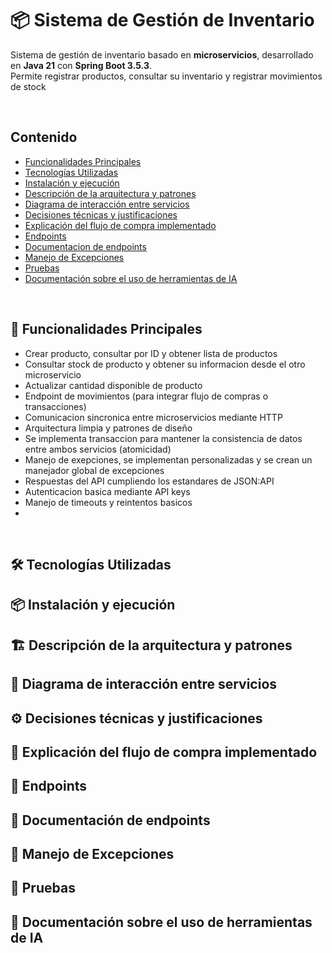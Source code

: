 # 📦 Sistema de Gestión de Inventario

Sistema de gestión de inventario basado en **microservicios**, desarrollado en **Java 21** con **Spring Boot 3.5.3**.  
Permite registrar productos, consultar su inventario y registrar movimientos de stock

<br> <!-- Salto de línea -->
## Contenido



- [Funcionalidades Principales](#-funcionalidades-principales)
- [Tecnologías Utilizadas](#%EF%B8%8F-tecnologías-utilizadas)
- [Instalación y ejecución](#%EF%B8%8F-clonar-y-levantar-el-proyecto)
- [Descripción de la arquitectura y patrones](#%EF%B8%8F-clonar-y-levantar-el-proyecto)
- [Diagrama de interacción entre servicios](#%EF%B8%8F-clonar-y-levantar-el-proyecto)
- [Decisiones técnicas y justificaciones](#%EF%B8%8F-clonar-y-levantar-el-proyecto)
- [Explicación del flujo de compra implementado](#%EF%B8%8F-clonar-y-levantar-el-proyecto)
- [Endpoints](#-endpoints)
- [Documentacion de endpoints](#-ejemplos-de-request-body)
- [Manejo de Excepciones](#-manejo-de-excepciones)
- [Pruebas](#-pruebas)
- [Documentación sobre el uso de herramientas de IA](#%EF%B8%8F-clonar-y-levantar-el-proyecto)




<br> <!-- Salto de línea -->
## 🧩 Funcionalidades Principales

- Crear producto, consultar por ID y obtener lista de productos
- Consultar stock de producto y obtener su informacion desde el otro microservicio
- Actualizar cantidad disponible de producto
- Endpoint de movimientos (para integrar flujo de compras o transacciones)
- Comunicacion sincronica entre microservicios mediante HTTP
- Arquitectura limpia y patrones de diseño
- Se implementa transaccion para mantener la consistencia de datos entre ambos servicios (atomicidad)
- Manejo de exepciones, se implementan personalizadas y se crean un manejador global de excepciones
- Respuestas del API cumpliendo los estandares de JSON:API
- Autenticacion basica mediante API keys
- Manejo de timeouts y reintentos basicos
- 



<br> <!-- Salto de línea -->
## 🛠️ Tecnologías Utilizadas
## 📦 Instalación y ejecución
## 🏗️ Descripción de la arquitectura y patrones
## 🔄 Diagrama de interacción entre servicios
## ⚙️ Decisiones técnicas y justificaciones
## 🛒 Explicación del flujo de compra implementado
## 📡 Endpoints
## 📄 Documentación de endpoints
## 🚨 Manejo de Excepciones
## 🧪 Pruebas
## 🤖 Documentación sobre el uso de herramientas de IA






